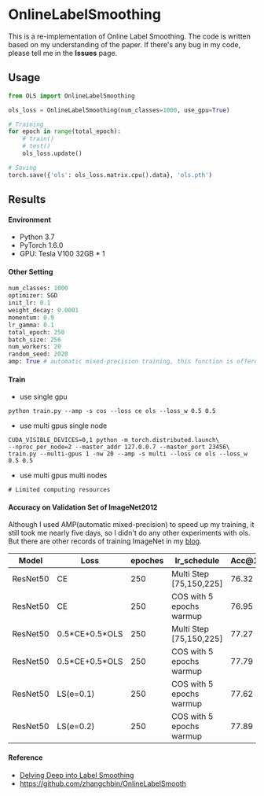 # OnlineLabelSmoothing

This is a re-implementation of Online Label Smoothing. The code is written based on my understanding of the paper. If there's any bug in my code, please tell me in the **Issues** page.

## Usage

```python
from OLS import OnlineLabelSmoothing

ols_loss = OnlineLabelSmoothing(num_classes=1000, use_gpu=True)

# Training
for epoch in range(total_epoch):
    # train()
    # test()
    ols_loss.update()

# Saving
torch.save({'ols': ols_loss.matrix.cpu().data}, 'ols.pth')
```

## Results

#### Environment

- Python 3.7
- PyTorch 1.6.0
- GPU: Tesla V100 32GB * 1

#### Other Setting

```python
num_classes: 1000
optimizer: SGD
init_lr: 0.1
weight_decay: 0.0001
momentum: 0.9
lr_gamma: 0.1
total_epoch: 250
batch_size: 256
num_workers: 20
random_seed: 2020
amp: True # automatic mixed-precision training, this function is offered by pytorch
```

#### Train

- use single gpu

```shell
python train.py --amp -s cos --loss ce ols --loss_w 0.5 0.5
```

- use multi gpus single node

```shell
CUDA_VISIBLE_DEVICES=0,1 python -m torch.distributed.launch\
--nproc_per_node=2 --master_addr 127.0.0.7 --master_port 23456\
train.py --multi-gpus 1 -nw 20 --amp -s multi --loss ce ols --loss_w 0.5 0.5
```

- use multi gpus multi nodes

```shell
# Limited computing resources
```

#### Accuracy on Validation Set of ImageNet2012

Although I used AMP(automatic mixed-precision) to speed up my training, it still took me nearly five days, so I didn't do any other experiments with ols. But there are other records of training ImageNet in my [blog](https://blog.csdn.net/u013347145/article/details/113175942).

| Model    | Loss | epoches | lr_schedule | Acc@1 | Acc@5 |
| ---- | ---- | ---- | ---- | ---- | ---- |
| ResNet50 | CE | 250 | Multi Step [75,150,225] | 76.32 | 93.06 |
| ResNet50 | CE | 250 | COS with 5 epochs warmup | 76.95 | 93.27 |
| ResNet50 | 0.5\*CE+0.5\*OLS | 250 | Multi Step [75,150,225] | 77.27 | 93.47 |
| ResNet50 | 0.5\*CE+0.5\*OLS | 250 | COS with 5 epochs warmup | 77.79 | 93.79 |
| ResNet50 | LS(e=0.1) | 250 | COS with 5 epochs warmup | 77.62 | 93.75 |
| ResNet50 | LS(e=0.2) | 250 | COS with 5 epochs warmup | 77.89 | 93.74 |


#### Reference

- [Delving Deep into Label Smoothing](https://arxiv.org/pdf/2011.12562.pdf)
- https://github.com/zhangchbin/OnlineLabelSmooth

